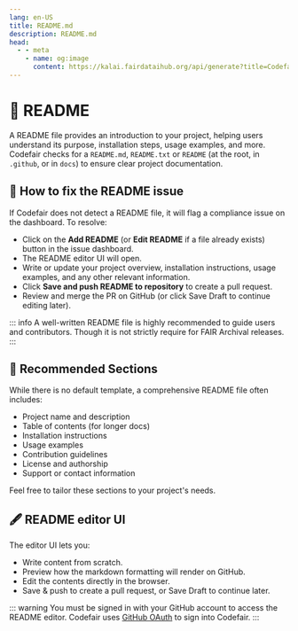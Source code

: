 ```yaml
---
lang: en-US
title: README.md
description: README.md
head:
  - - meta
    - name: og:image
      content: https://kalai.fairdataihub.org/api/generate?title=Codefair%20Documentation&description=README.md&app=codefair&org=fairdataihub
---
```


# :book: README

A README file provides an introduction to your project, helping users understand its purpose, installation steps, usage examples, and more. Codefair checks for a `README.md`, `README.txt` or `README` (at the root, in `.github`, or in `docs`) to ensure clear project documentation.

## :hammer: How to fix the README issue

If Codefair does not detect a README file, it will flag a compliance issue on the dashboard. To resolve:

- Click on the **Add README** (or **Edit README** if a file already exists) button in the issue dashboard.
- The README editor UI will open.
- Write or update your project overview, installation instructions, usage examples, and any other relevant information.
- Click **Save and push README to repository** to create a pull request.
- Review and merge the PR on GitHub (or click Save Draft to continue editing later).

::: info
A well-written README file is highly recommended to guide users and contributors. Though it is not strictly require for FAIR Archival releases.
:::

## :memo: Recommended Sections

While there is no default template, a comprehensive README file often includes:

- Project name and description
- Table of contents (for longer docs)
- Installation instructions
- Usage examples
- Contribution guidelines
- License and authorship
- Support or contact information

Feel free to tailor these sections to your project's needs.

## :fountain_pen: README editor UI

The editor UI lets you:

- Write content from scratch.
- Preview how the markdown formatting will render on GitHub.
- Edit the contents directly in the browser.
- Save & push to create a pull request, or Save Draft to continue later.

::: warning
You must be signed in with your GitHub account to access the README editor. Codefair uses [GitHub OAuth](installation.md#key-oauth-sign-in-permissions) to sign into Codefair.
:::
